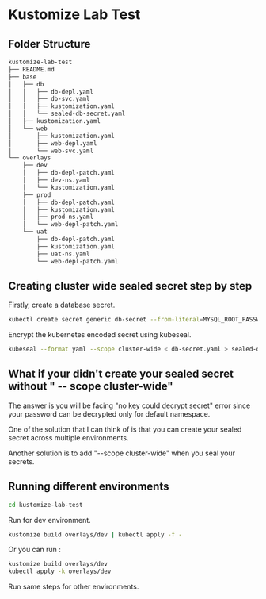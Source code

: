 # Kustomize Lab Test


## Folder Structure


```bash
kustomize-lab-test
├── README.md
├── base
│   ├── db
│   │   ├── db-depl.yaml
│   │   ├── db-svc.yaml
│   │   ├── kustomization.yaml
│   │   └── sealed-db-secret.yaml
│   ├── kustomization.yaml
│   └── web
│       ├── kustomization.yaml
│       ├── web-depl.yaml
│       └── web-svc.yaml
└── overlays
    ├── dev
    │   ├── db-depl-patch.yaml
    │   ├── dev-ns.yaml
    │   └── kustomization.yaml
    ├── prod
    │   ├── db-depl-patch.yaml
    │   ├── kustomization.yaml
    │   ├── prod-ns.yaml
    │   └── web-depl-patch.yaml
    └── uat
        ├── db-depl-patch.yaml
        ├── kustomization.yaml
        ├── uat-ns.yaml
        └── web-depl-patch.yaml
```


## Creating cluster wide sealed secret step by step

Firstly, create a database secret.

```bash
kubectl create secret generic db-secret --from-literal=MYSQL_ROOT_PASSWORD=password --dry-run=client -oyaml > db-secret.yaml
```

Encrypt the kubernetes encoded secret using kubeseal.


```bash
kubeseal --format yaml --scope cluster-wide < db-secret.yaml > sealed-db-secret.yaml
```


## What if your didn't create your sealed secret without " -- scope cluster-wide"

The answer is you will be  facing "no key could decrypt secret" error since your password can be decrypted only for default namespace.

One of the solution that I can think of is that you can create your sealed secret across multiple environments. 

Another solution is to add "--scope cluster-wide" when you seal your secrets. 





## Running different environments

```bash
cd kustomize-lab-test
```

Run for dev environment.

```bash
kustomize build overlays/dev | kubectl apply -f -
```
Or you can run :

```bash
kustomize build overlays/dev
kubectl apply -k overlays/dev
```

Run same steps for other environments. 



